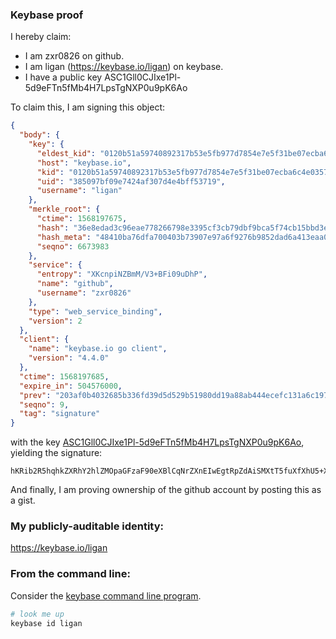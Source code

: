 ### Keybase proof

I hereby claim:

  * I am zxr0826 on github.
  * I am ligan (https://keybase.io/ligan) on keybase.
  * I have a public key ASC1Gll0CJIxe1Pl-5d9eFTn5fMb4H7LpsTgNXP0u9pK6Ao

To claim this, I am signing this object:

```json
{
  "body": {
    "key": {
      "eldest_kid": "0120b51a59740892317b53e5fb977d7854e7e5f31be07ecba6c4e03573f4bbda4ae80a",
      "host": "keybase.io",
      "kid": "0120b51a59740892317b53e5fb977d7854e7e5f31be07ecba6c4e03573f4bbda4ae80a",
      "uid": "385097bf09e7424af307d4e4bff53719",
      "username": "ligan"
    },
    "merkle_root": {
      "ctime": 1568197675,
      "hash": "36e8edad3c96eae778266798e3395cf3cb79dbf9bca5f74cb15bbd3eb49129a77c72ba422acd7b11174183be94bcc4c354acdaeda40eea90ecde25580589e8fc",
      "hash_meta": "48410ba76dfa700403b73907e97a6f9276b9852dad6a413eaa0cf8d86d33af6c",
      "seqno": 6673983
    },
    "service": {
      "entropy": "XKcnpiNZBmM/V3+BFi09uDhP",
      "name": "github",
      "username": "zxr0826"
    },
    "type": "web_service_binding",
    "version": 2
  },
  "client": {
    "name": "keybase.io go client",
    "version": "4.4.0"
  },
  "ctime": 1568197685,
  "expire_in": 504576000,
  "prev": "203af0b4032685b336fd39d5d529b51980dd19a88ab444ecefc131a6c197bfc8",
  "seqno": 9,
  "tag": "signature"
}
```

with the key [ASC1Gll0CJIxe1Pl-5d9eFTn5fMb4H7LpsTgNXP0u9pK6Ao](https://keybase.io/ligan), yielding the signature:

```
hKRib2R5hqhkZXRhY2hlZMOpaGFzaF90eXBlCqNrZXnEIwEgtRpZdAiSMXtT5fuXfXhU5+XzG+B+y6bE4DVz9LvaSugKp3BheWxvYWTESpcCCcQgIDrwtAMmhbM2/TnV1Sm1GYDdGaiKtETs78ExpsGXv8jEICUISuna+0CNTt7HFbcC5dFMbAsi3sPa55Uk/ELJV2zxAgHCo3NpZ8RAlBFGvpv95h4L1bjrGiQ8grt99Dsx01sj1RHfUKrywRaBoQYyQATHIQ8sd05VpxF76gEMtXvhmHvn4t0tdxZXCqhzaWdfdHlwZSCkaGFzaIKkdHlwZQildmFsdWXEIKjkkdSKzqr5eRFuhrzfA0Igwz/cJrbZi59A4vG4IA4fo3RhZ80CAqd2ZXJzaW9uAQ==

```

And finally, I am proving ownership of the github account by posting this as a gist.

### My publicly-auditable identity:

https://keybase.io/ligan

### From the command line:

Consider the [keybase command line program](https://keybase.io/download).

```bash
# look me up
keybase id ligan
```
